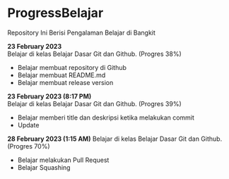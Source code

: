 # ProgressBelajar
Repository Ini Berisi Pengalaman Belajar di Bangkit

**23 February 2023**  
Belajar di kelas Belajar Dasar Git dan Github. (Progres 38%)
  * Belajar membuat repository di Github
  * Belajar membuat README.md
  * Belajar membuat release version

**23 February 2023 (8:17 PM)**  
Belajar di kelas Belajar Dasar Git dan Github. (Progres 39%)
 * Belajar memberi title dan deskripsi ketika melakukan commit
 * Update

**28 February 2023 (1:15 AM)**
Belajar di kelas Belajar Dasar Git dan Github. (Progres 70%)
 * Belajar melakukan Pull Request
 * Belajar Squashing
